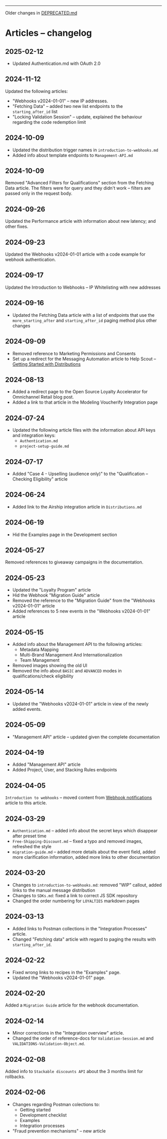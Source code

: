 


--------------------

Older changes in [DEPRECATED.md](deprecated/DEPRECATED.md)

# Articles – changelog

## 2025-02-12

- Updated Authentication.md with OAuth 2.0

## 2024-11-12

Updated the following articles:
  - "Webhooks v2024-01-01" – new IP addresses.
  - "Fetching Data" – added two new list endpoints to the `starting_after_id` list
  - "Locking Validation Session" – update, explained the behaviour regarding the code redemption limit

## 2024-10-09

- Updated the distribution trigger names in `introduction-to-webhooks.md`
- Added info about template endpoints to `Management-API.md` 

## 2024-10-09

Removed "Advanced Filters for Qualifications" section from the Fetching Data article. The filters were for query and they didn't work – filters are passed only in the request body.

## 2024-09-26

Updated the Performance article with information about new latency; and other fixes.

## 2024-09-23

Updated the Webhooks v2024-01-01 article with a code example for webhook authentication.

## 2024-09-17

Updated the Introduction to Webhooks – IP Whitelisting with new addresses

## 2024-09-16

- Updated the Fetching Data article with a list of endpoints that use the `more_starting_after` and `starting_after_id` paging method plus other changes

## 2024-09-09

- Removed reference to Marketing Permissions and Consents
- Set up a redirect for the Messaging Automation article to Help Scout – [Getting Started with Distributions](https://support.voucherify.io/article/19-how-does-the-distribution-manager-work)

## 2024-08-13

- Added a redirect page to the Open Source Loyalty Accelerator for Omnichannel Retail blog post.
- Added a link to that article in the Modeling Voucherify Integration page

## 2024-07-24

- Updated the following article files with the information about API keys and integration keys:
  - `Authentication.md`
  - `project-setup-guide.md`

## 2024-07-17

- Added "Case 4 - Upselling (audience only)" to the "Qualification – Checking Eligibility" article

## 2024-06-24

- Added link to the Airship integration article in `Distributions.md`

## 2024-06-19

- Hid the Examples page in the Development section

## 2024-05-27

Removed references to giveaway campaigns in the documentation.

## 2024-05-23

- Updated the "Loyalty Program" article
- Hid the Webhook "Migration Guide" article
- Removed the reference to the "Migration Guide" from the "Webhooks v2024-01-01" article
- Added references to 5 new events in the "Webhooks v2024-01-01" article

## 2024-05-15

- Added info about the Management API to the following articles:
  - Metadata Mapping
  - Multi-Brand Management And Internationalization
  - Team Management
- Removed images showing the old UI
- Removed the info about `BASIC` and `ADVANCED` modes in qualifications/check eligibility

## 2024-05-14

- Updated the "Webhooks v2024-01-01" article in view of the newly added events.

## 2024-05-09

- "Management API" article – updated given the complete documentation

## 2024-04-19

- Added "Management API" article
- Added Project, User, and Stacking Rules endpoints

## 2024-04-05

`Introduction to webhooks` – moved content from [Webhook notifications](https://support.voucherify.io/article/68-webhooks-notifications) article to this article.

## 2024-03-29

- `Authentication.md` – added info about the secret keys which disappear after preset time
- `Free-Shipping-Discount.md` – fixed a typo and removed images, refreshed the style
- `migration-guide.md` – added more details about the event field, added more clarification information, added more links to other documentation

## 2024-03-20

- Changes to `introduction-to-webhooks.md`: removed "WIP" callout, added links to the manual message distribution
- Changes to `SDKs.md`: fixed a link to correct JS SDK repository
- Changed the order numbering for `LOYALTIES` markdown pages

## 2024-03-13

- Added links to Postman collections in the "Integration Processes" article.
- Changed "Fetching data" article with regard to paging the results with `starting_after_id`.

## 2024-02-22

- Fixed wrong links to recipes in the "Examples" page.
- Updated the "Webhooks v2024-01-01" page.

## 2024-02-20

Added a `Migration Guide` article for the webhook documentation.

## 2024-02-14

- Minor corrections in the "Integration overview" article.
- Changed the order of reference-docs for `Validation-Session.md` and `VALIDATIONS-Validation-Object.md`.

## 2024-02-08

Added info to `Stackable discounts API` about the 3 months limit for rollbacks.

## 2024-02-06

- Changes regarding Postman colections to:
  - Getting started
  - Development checklist
  - Examples
  - Integration processes
- "Fraud prevention mechanisms" – new article
